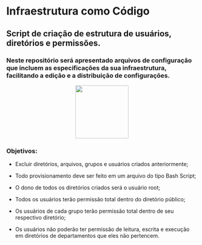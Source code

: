 # Infraestrutura como Código
## Script de criação de estrutura de usuários, diretórios e permissões.
### Neste repositório será apresentado arquivos de configuração que incluem as especificações da sua infraestrutura, facilitando a edição e a distribuição de configurações.

<p align="center">
<img src="https://media.tenor.com/NeJfHqkmdMIAAAAj/tux-linux-penguin.gif" width="140" height="140">

### Objetivos:
- Excluir diretórios, arquivos, grupos e usuários criados anteriormente;
* Todo provisionamento deve ser feito em um arquivo do tipo Bash Script;
+ O dono de todos os diretórios criados será o usuário root;
- Todos os usuários terão permissão total dentro do diretório público;
* Os usuários de cada grupo terão permissão total dentro de seu respectivo diretório;
+ Os usuários não poderão ter permissão de leitura, escrita e execução em diretórios de departamentos que eles não pertencem.
